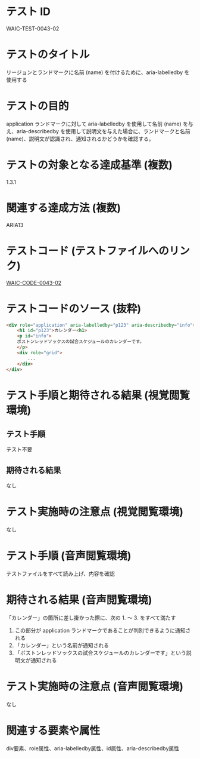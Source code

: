 # テスト ID
WAIC-TEST-0043-02

# テストのタイトル
リージョンとランドマークに名前 (name) を付けるために、aria-labelledby を使用する

# テストの目的

application ランドマークに対して aria-labelledby を使用して名前 (name) を与え、aria-describedby を使用して説明文を与えた場合に、ランドマークと名前 (name)、説明文が認識され、通知されるかどうかを確認する。

# テストの対象となる達成基準 (複数)
1.3.1

# 関連する達成方法 (複数)
ARIA13

# テストコード (テストファイルへのリンク)
[WAIC-CODE-0043-02](https://waic.github.io/as_test/WAIC-CODE/WAIC-CODE-0043-02.html)

# テストコードのソース (抜粋)
```HTML
<div role="application" aria-labelledby="p123" aria-describedby="info">
    <h1 id="p123">カレンダー<h1>
    <p id="info">
    ボストンレッドソックスの試合スケジュールのカレンダーです。
    </p>
    <div role="grid">
        ...
    </div>
</div>
```

# テスト手順と期待される結果 (視覚閲覧環境)

## テスト手順
テスト不要

## 期待される結果
なし

# テスト実施時の注意点 (視覚閲覧環境)
なし

# テスト手順 (音声閲覧環境)
テストファイルをすべて読み上げ、内容を確認

# 期待される結果 (音声閲覧環境)
「カレンダー」の箇所に差し掛かった際に、次の 1. 〜 3. をすべて満たす
1. この部分が application ランドマークであることが判別できるように通知される
2. 「カレンダー」という名前が通知される
3. 「ボストンレッドソックスの試合スケジュールのカレンダーです」という説明文が通知される

# テスト実施時の注意点 (音声閲覧環境)
なし

# 関連する要素や属性
div要素、role属性、aria-labelledby属性、id属性、aria-describedby属性
